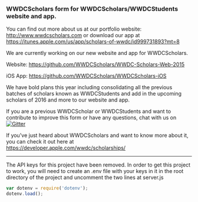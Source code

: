 ### WWDCScholars form for WWDCScholars/WWDCStudents website and app.

You can find out more about us at our portfolio website: http://www.wwdcscholars.com or download our app at https://itunes.apple.com/us/app/scholars-of-wwdc/id999731893?mt=8

We are currently working on our new website and app for WWDCScholars. 

Website: https://github.com/WWDCScholars/WWDC-Scholars-Web-2015

iOS App: https://github.com/WWDCScholars/WWDCScholars-iOS

We have bold plans this year including consolidating all the previous batches of scholars known as WWDCStudents and add in the upcoming scholars of 2016 and more to our website and app.

If you are a previous WWDCScholar or WWDCStudents and want to contribute to improve this form or have any questions, chat with us on [![Gitter](https://badges.gitter.im/WWDCScholars/WWDCScholars-form.svg)](https://gitter.im/WWDCScholars/WWDCScholars-form?utm_source=badge&utm_medium=badge&utm_campaign=pr-badge&utm_content=badge)

If you've just heard about WWDCScholars and want to know more about it, you can check it out here at https://developer.apple.com/wwdc/scholarships/

* * *
The API keys for this project have been removed. In order to get this project to work, you will need to create an .env file with your keys in it in the root directory of the project and uncomment the two lines at server.js 

```javascript
var dotenv = require('dotenv'); 
dotenv.load();
```
